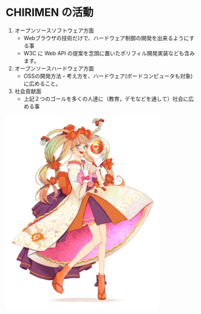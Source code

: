# CHIRIMEN の活動
1. オープンソースソフトウェア方面
    - Webブラウザの技術だけで、ハードウェア制御の開発を出来るようにする事
    - W3C に Web API の提案を念頭に置いたポリフィル開発実装なども含みます。
2. オープンソースハードウェア方面
    - OSSの開発方法・考え方を、ハードウェア(ボードコンピュータも対象)に広めること。
3. 社会貢献面
    - 上記２つのゴールを多くの人達に（教育，デモなどを通して）社会に広める事

  <img src="../image/chiri.jpg" width="80%">
